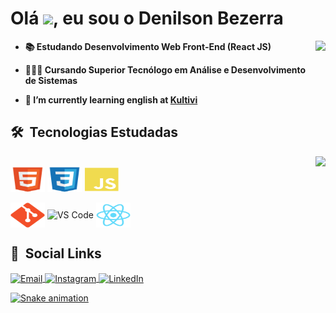 # Olá <img src="https://raw.githubusercontent.com/kaueMarques/kaueMarques/master/hi.gif" width="30em">, eu sou o Denilson Bezerra
<a href="https://github.com/denilsonbezerra">
  <img align="right" height="150em" src="https://github-readme-stats.vercel.app/api?username=denilsonbezerra&show_icons=true&theme=github_dark&include_all_commits=true&count_private=true">
</a>
  
- **📚 Estudando Desenvolvimento Web Front-End (React JS)**

- **👨🏼‍🎓 Cursando Superior Tecnólogo em Análise e Desenvolvimento de Sistemas**

- **🌱 I’m currently learning english at [Kultivi](https://kultivi.com)**

## 🛠 &nbsp;Tecnologias Estudadas

<a href="https://github.com/denilsonbezerra">
  <img align="right" height="150em" src="https://github-readme-stats.vercel.app/api/top-langs/?username=denilsonbezerra&layout=compact&langs_count=4&theme=github_dark">
</a>
<br>
<div>
  <img align="center" alt="HTML5" height="40" width="55" src="https://raw.githubusercontent.com/devicons/devicon/master/icons/html5/html5-original.svg">
  <img align="center" alt="CSS3" height="40" width="55" src="https://raw.githubusercontent.com/devicons/devicon/master/icons/css3/css3-original.svg">
  <img align="center" alt="JavaScript" height="38" width="55" src="https://raw.githubusercontent.com/devicons/devicon/master/icons/javascript/javascript-plain.svg">
  <br><br>
  <img align="center" alt="Git" height="40" width="55" src="https://raw.githubusercontent.com/devicons/devicon/master/icons/git/git-original.svg">
  <img align="center" alt="VS Code" height="35" width="55" src="https://cdn.jsdelivr.net/gh/devicons/devicon/icons/vscode/vscode-original.svg">
  <img align="center" alt="React" height="40" width="55" src="https://raw.githubusercontent.com/devicons/devicon/master/icons/react/react-original.svg">
</div>

## 🔗 &nbsp;Social Links

<div> 
  <a href="mailto:denilsonbezerra.10@hotmail.com">
    <img align="center" alt="Email" height="30" src="https://img.shields.io/badge/-Email-05122A?style=flat&logo=gmail&logoColor=white">
  </a>
  <a href="https://instagram.com/denilsonbezerra_">
    <img align="center" alt="Instagram" height="30" src="https://img.shields.io/badge/-Instagram-05122A?style=flat&logo=instagram&logoColor=white">
  </a>
  <a href="https://www.linkedin.com/in/denilson-bezerra-178507223/">
    <img align="center" alt="LinkedIn" height="30" src="https://img.shields.io/badge/-LinkedIn-05122A?style=flat&logo=linkedin&logoColor=white">
  </a>
</div>

[![Snake animation](https://github.com/denilsonbezerra/denilsonbezerra/blob/output/github-contribution-grid-snake.svg)](https://github.com/denilsonbezerra)
